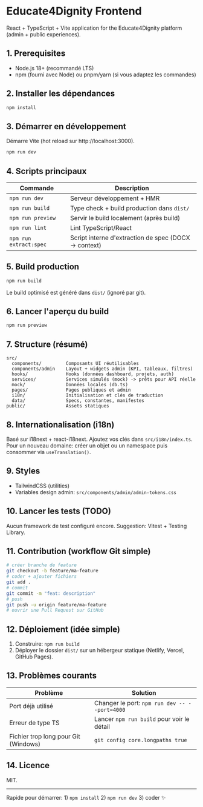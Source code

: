 # Educate4Dignity Frontend

React + TypeScript + Vite application for the Educate4Dignity platform (admin + public experiences).

## 1. Prerequisites
- Node.js 18+ (recommandé LTS)
- npm (fourni avec Node) ou pnpm/yarn (si vous adaptez les commandes)

## 2. Installer les dépendances
```bash
npm install
```

## 3. Démarrer en développement
Démarre Vite (hot reload sur http://localhost:3000).
```bash
npm run dev
```

## 4. Scripts principaux
| Commande | Description |
|----------|------------|
| `npm run dev` | Serveur développement + HMR |
| `npm run build` | Type check + build production dans `dist/` |
| `npm run preview` | Servir le build localement (après build) |
| `npm run lint` | Lint TypeScript/React |
| `npm run extract:spec` | Script interne d'extraction de spec (DOCX -> context) |

## 5. Build production
```bash
npm run build
```
Le build optimisé est généré dans `dist/` (ignoré par git).

## 6. Lancer l'aperçu du build
```bash
npm run preview
```

## 7. Structure (résumé)
```
src/
  components/         Composants UI réutilisables
  components/admin    Layout + widgets admin (KPI, tableaux, filtres)
  hooks/              Hooks (données dashboard, projets, auth)
  services/           Services simulés (mock) -> prêts pour API réelle
  mock/               Données locales (db.ts)
  pages/              Pages publiques et admin
  i18n/               Initialisation et clés de traduction
  data/               Specs, constantes, manifestes
public/               Assets statiques
```

## 8. Internationalisation (i18n)
Basé sur i18next + react-i18next. Ajoutez vos clés dans `src/i18n/index.ts`. Pour un nouveau domaine: créer un objet ou un namespace puis consommer via `useTranslation()`.

## 9. Styles
- TailwindCSS (utilities)
- Variables design admin: `src/components/admin/admin-tokens.css`

## 10. Lancer les tests (TODO)
Aucun framework de test configuré encore. Suggestion: Vitest + Testing Library.

## 11. Contribution (workflow Git simple)
```bash
# créer branche de feature
git checkout -b feature/ma-feature
# coder + ajouter fichiers
git add .
# commit
git commit -m "feat: description"
# push
git push -u origin feature/ma-feature
# ouvrir une Pull Request sur GitHub
```

## 12. Déploiement (idée simple)
1. Construire: `npm run build`
2. Déployer le dossier `dist/` sur un hébergeur statique (Netlify, Vercel, GitHub Pages).

## 13. Problèmes courants
| Problème | Solution |
|----------|----------|
| Port déjà utilisé | Changer le port: `npm run dev -- --port=4000` |
| Erreur de type TS | Lancer `npm run build` pour voir le détail |
| Fichier trop long pour Git (Windows) | `git config core.longpaths true` |

## 14. Licence
MIT.

---
Rapide pour démarrer: 1) `npm install` 2) `npm run dev` 3) coder ✨
